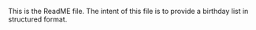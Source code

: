 This is the ReadME file.
The intent of this file is to provide a birthday list in structured format.

